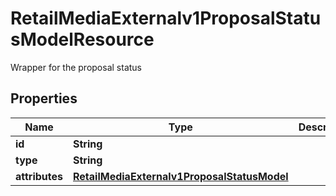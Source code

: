 

# RetailMediaExternalv1ProposalStatusModelResource

Wrapper for the proposal status

## Properties

Name | Type | Description | Notes
------------ | ------------- | ------------- | -------------
**id** | **String** |  |  [optional]
**type** | **String** |  | 
**attributes** | [**RetailMediaExternalv1ProposalStatusModel**](RetailMediaExternalv1ProposalStatusModel.md) |  |  [optional]



